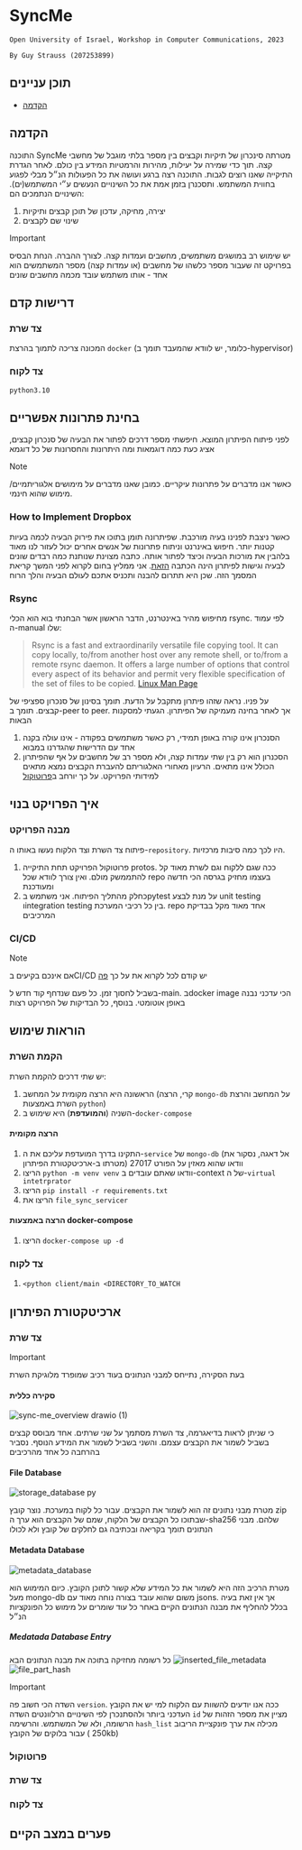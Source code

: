 # SyncMe

`Open University of Israel, Workshop in Computer Communications, 2023`

`By Guy Strauss (207253899)`


## תוכן עניינים
 - [הקדמה](##הקדמה)

## הקדמה
התוכנה SyncMe מטרתה סינכרון של תיקיות וקבצים בין מספר בלתי מוגבל של מחשבי קצה. תוך כדי שמירה על יעילות, מהירות והרמטיות המידע בין כולם.
לאחר הגדרת התיקייה שאנו רוצים לגבות. התוכנה רצה ברגע ועושה את כל הפעולות הנ״ל מבלי לפגוע בחווית המשתמש. ותסכנרן בזמן אמת את כל השינויים הנעשים ע״י המשתמש(ים). השינויים הנתמכים הם:
1. יצירה, מחיקה, עדכון של תוכן קבצים ותיקיות
2. שינוי שם לקבצים
> [!important]
יש שימוש רב במושגים משתמשים, מחשבים ועמדות קצה. לצורך ההברה. הנחת הבסיס בפרויקט זה שעבור מספר כלשהו של מחשבים (או עמדות קצה) מספר המשתמשים הוא אחד - אותו משתמש עובד מכמה מחשבים שונים
## דרישות קדם
### צד שרת
המכונה צריכה לתמוך בהרצת `docker` (כלומר, יש לוודא שהמעבד תומך ב-hypervisor)
### צד לקוח
`python3.10`
## בחינת פתרונות אפשריים
לפני פיתוח הפיתרון המוצא. חיפשתי מספר דרכים לפתור את הבעיה של סנכרון קבצים, אציג כעת כמה דוגמאות ומה היתרונות והחסרונות של כל דוגמא
> [!note]
> כאשר אנו מדברים על פתרונות עיקריים. כמובן שאנו מדברים על מימושים אלגוריתמיים/ מימוש שהוא חינמי.
### How to Implement Dropbox
כאשר ניצבת לפנינו בעיה מורכבת. שפיתרונה תומן בתוכו את פירוק הבעיה לכמה בעיות קטנות יותר. חיפוש באינרנט וניתוח פתרונות של אנשים אחרים יכול לעזור לנו מאוד בלהבין את מורכות הבעיה וכיצד לפתור אותה.
כתבה מצוינת שנותנת כמה רבדים שונים לבעיה וגישות לפיתרון הינה הכתבה [הזאת](https://systemdesignprimer.com/dropbox-system-design/).
אני ממליץ בחום לקרוא לפני המשך קריאת המסמך הזה. שכן היא תתרום להבנה ותכניס אתכם לעולם הבעיה והלך הרוח
### Rsync
מחיפוש מהיר באינטרנט, הדבר הראשון אשר הבחנתי בוא הוא הכלי rsync. לפי עמוד ה-manual שלו:
> Rsync is a fast and extraordinarily versatile file copying tool. It can copy locally, to/from another host over any remote shell, or to/from a remote rsync daemon. It offers a large number of options that control every aspect of its behavior and permit very flexible specification of the set of files to be copied.
[Linux Man Page](https://linux.die.net/man/1/rsync)

על פניו. נראה שזהו פיתרון מתקבל על הדעת. תומך בסינון של סנכרון ספציפי של קבצים. תומך ב-peer to peer.
אך לאחר בחינה מעמיקה של הפיתרון. הגעתי למסקנות הבאות
1. הסנכרון אינו קורה באופן תמידי, רק כאשר משתמשים בפקודה - אינו עולה בקנה אחד עם הדרישות שהגדרנו במבוא
2. הסכנרון הוא רק בין שתי עמדות קצה, ולא מספר רב של מחשבים
על אף שהפיתרון הכולל אינו מתאים. הרעיון מאחורי האלגוריתם להעברת הקבצים נמצא מתאים למידותי הפרויקט. על כך יורחב ב[פרוטוקול](##פרוטוקול)


## איך הפרויקט בנוי
### מבנה הפרויקט
פיתוח צד השרת וצד הלקוח נעשו באותו ה-`repository`. היו לכך כמה סיבות מרכזיות. 
1. פרוטוקול הפרויקט תחת התיקייה protos. ככה שגם ללקוח וגם לשרת מאוד קל להתממשק מולם. ואין צורך לוודא שכל repo בעצמו מחזיק בגרסה הכי חדשה ומעודכנת
2. כחלק מהתליך הפיתוח. אני משתמש בpytest על מנת לבצע unit testing וintegration testing בין כל רכיבי המערכת. repo אחד מאוד מקל בבדיקת המרכיבים
### CI/CD
> [!note]
> אם אינכם בקיעים בCI/CD יש קודם לכל לקרוא את על כך [פה](https://resources.github.com/ci-cd/)

בשביל לחסוך זמן. כל פעם שנדחף קוד חדש ל-main. בdocker image הכי עדכני נבנה באופן אוטומטי. בנוסף, כל הבדיקות של הפרויקט רצות
## הוראות שימוש
### הקמת השרת
יש שתי דרכים להקמת השרת:
1. הראשונה היא הרצה מקומית על המחשב (קרי, הרצה `mongo-db` על המחשב והרצת השרת באמצעות `python`)
2. השניה (**והמועדפת**) היא שימוש ב-`docker-compose`
#### הרצה מקומית
1. התקינו בדרך המועדפת עליכם את ה-`service` של `mongo-db` (אל דאגה, נסקור את מטרתו ב-ארכיטקטורת הפיתרון) וודאו שהוא מאזין על הפורט 27017
2. הריצו `python -m venv venv` וודאו שאתם עובדים ב-context של ה-`virtual intetrprator`
3. הריצו `pip install -r requirements.txt`
4. הריצו את `file_sync_servicer`
#### הרצה באמצעות docker-compose
1. הריצו `docker-compose up -d`
### צד לקוח
1.  `<python client/main <DIRECTORY_TO_WATCH`
## ארכיטקטורת הפיתרון
### צד שרת
> [!important]
> בעת הסקירה, נתייחס למבני הנתונים בעוד רכיב שמופרד מלוגיקת השרת
#### סקירה כללית
![sync-me_overview drawio (1)](https://github.com/guyStrauss/SyncMe/assets/11578138/ab6b0d68-5346-42db-9382-13e365ba3f8b)

כי שניתן לראות בדיאגרמה, צד השרת מסתמך על שני שרתים. אחד מבוסס קבצים בשביל לשמור את הקבצים עצמם. והשני בשביל לשמור את המידע הנוסף. נסביר בהרחבה כל אחד מהרכיבים
#### File Database
![storage_database py](https://github.com/guyStrauss/SyncMe/assets/11578138/dadc238b-896f-4249-a1c3-559ae1f41939)



מטרת מבני נתונים זה הוא לשמור את הקבצים. עבור כל לקוח במערכת. נוצר קובץ zip שבתוכו כל הקבצים של הלקוח, שמם של הקבצים הוא ערך ה-sha256 שלהם. מבני הנתונים תומך בקריאה ובכתיבה גם לחלקים של קובץ ולא לכולו
#### Metadata Database
![metadata_database](https://github.com/guyStrauss/SyncMe/assets/11578138/06ef4716-5297-4d4d-9222-0239e25cd4e1)




מטרת הרכיב הזה היא לשמור את כל המידע שלא קשור לתוכן הקובץ. כיום המימוש הוא מעל mongo-db משום שהוא עובד בצורה נוחה מאוד עם jsons. אך אין זאת בעיה בכלל להחליף את מבנה הנתונים הקיים באחר כל עוד שומרים על מימוש כל הפונקציות הנ״ל
##### Medatada Database Entry
כל רשומה מחזיקה בתוכה את מבנה הנתונים הבא
![inserted_file_metadata](https://github.com/guyStrauss/SyncMe/assets/11578138/7d68e700-1e5c-45e3-86e8-f324d2f700c4)
![file_part_hash](https://github.com/guyStrauss/SyncMe/assets/11578138/b5e91aa3-672e-4293-b88e-fabe5a31e63a)



> [!important]
> השדה הכי חשוב פה `version`. ככה אנו יודעים להשוות עם הלקוח למי יש את הקובץ העדכני ביותר ולהסתנכרן לפי השינויים הרלוונטים
השדה `id` מציין את מספר הזהות של הרשומה, ולא של המשתמש. והרשימה `hash_list` מכילה את ערך פונקציית הריבוב עבור בלוקים של הקובץ ( 250kb)





### פרוטוקול
### צד שרת
### צד לקוח
## פערים במצב הקיים
